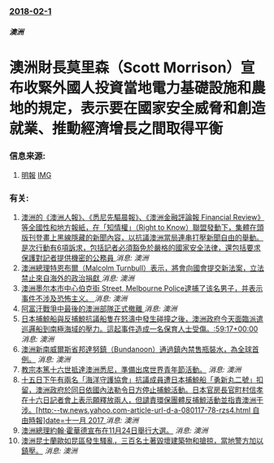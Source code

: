 ### [2018-02-1](/news/2018/02/1/index.md)

##### 澳洲
# 澳洲財長莫里森（Scott Morrison）宣布收緊外國人投資當地電力基礎設施和農地的規定，表示要在國家安全威脅和創造就業、推動經濟增長之間取得平衡 




### 信息来源:

1. [明報](https://news.mingpao.com/pns/dailynews/web_tc/article/20180202/s00014/1517508938078) [IMG](https://fs.mingpao.com/pns/20180202/s00059/3a36502096e2cc223021489d49cc0a02.jpg)

### 有关:

1. [ 澳洲的《澳洲人報》、《悉尼先驅晨報》、《澳洲金融評論報 Financial Review》等全國性和地方報紙，在「知情權」（Right to Know）聯盟發動下，集體在頭版刊登畫上黑線隱藏的新聞內容，以抗議澳洲當局連串打壓新聞自由的舉動。是次行動有6項訴求，包括記者必須豁免於嚴格的國家安全法律，還包括要求保護對記者提供機密的公務員 ](/zh/news/2019/10/21/澳洲的-澳洲人報-悉尼先驅晨報-澳洲金融評論報-Financial-Review-等全國性和地方報紙-在-知情.md) _消息: 澳洲_
2. [澳洲總理特恩布爾（Malcolm Turnbull）表示，將會向國會提交新法案，立法禁止來自海外的政治捐獻 ](/zh/news/2017/12/5/澳洲總理特恩布爾-Malcolm-Turnbull-表示-將會向國會提交新法案-立法禁止來自海外的政治捐獻.md) _消息: 澳洲_
3. [澳洲墨尔本市中心伯克街 Street, Melbourne Police逮捕了该名男子，并表示事件不涉及恐怖主义。 ](/zh/news/2017/01/20/澳洲墨尔本市中心伯克街-Street-Melbourne-Police逮捕了该名男子-并表示事件不涉及恐怖主义.md) _消息: 澳洲_
4. [ 阿富汗戰爭中最後的澳洲部隊正式撤離 ](/zh/news/2013/12/15/阿富汗戰爭中最後的澳洲部隊正式撤離.md) _消息: 澳洲_
5. [ 日本捕鯨船與反捕鯨抗議船隻在怒濤中發生碰撞之後，澳洲政府今天面臨派遣巡邏船到南極海域的壓力。這起事件造成一名保育人士受傷。:59:17+00:00](/zh/news/2010/01/7/日本捕鯨船與反捕鯨抗議船隻在怒濤中發生碰撞之後-澳洲政府今天面臨派遣巡邏船到南極海域的壓力-這起事件造成一名保育人士受.md) _消息: 澳洲_
6. [澳洲新南威爾斯省邦達努鎮（Bundanoon）通過鎮內禁售瓶裝水，為全球首例。](/zh/news/2009/07/8/澳洲新南威爾斯省邦達努鎮-Bundanoon-通過鎮內禁售瓶裝水-為全球首例.md) _消息: 澳洲_
7. [教宗本篤十六世抵達澳洲悉尼，準備出席世界青年節活動。](/zh/news/2008/07/13/教宗本篤十六世抵達澳洲悉尼-準備出席世界青年節活動.md) _消息: 澳洲_
8. [十五日下午有兩名「海洋守護協會」抗議成員遭日本捕鯨船「勇新丸二號」扣留，澳洲政府於同日依國內法勒令日方停止捕鯨活動。日本官房長官町村信孝在十六日記者會上表示願釋放兩人，但譴責環保團體反捕鯨活動並指責澳洲干涉。[http:--tw.news.yahoo.com-article-url-d-a-080117-78-rzs4.html 自由時報]date=十一月 2017 ](/zh/news/2008/01/16/十五日下午有兩名-海洋守護協會-抗議成員遭日本捕鯨船-勇新丸二號-扣留-澳洲政府於同日依國內法勒令日方停止捕鯨活動-日本.md) _消息: 澳洲_
9. [澳洲總理約翰·霍華德宣布在11月24日舉行大選。](/zh/news/2007/10/14/澳洲總理約翰-霍華德宣布在11月24日舉行大選.md) _消息: 澳洲_
10. [澳洲昆士蘭歐如昆區發生騷亂，三百名土著毀壞建築物和搶掠，當地警方加以鎮壓。](/zh/news/2007/01/9/澳洲昆士蘭歐如昆區發生騷亂-三百名土著毀壞建築物和搶掠-當地警方加以鎮壓.md) _消息: 澳洲_
